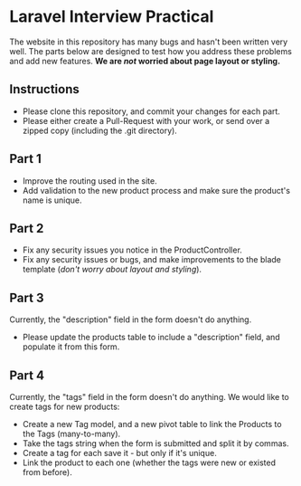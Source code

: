 # Laravel Interview Practical

The website in this repository has many bugs and hasn't been written very well. The parts below are designed to test how you address these problems and add new features. **We are *not* worried about page layout or styling.**

## Instructions

- Please clone this repository, and commit your changes for each part.
- Please either create a Pull-Request with your work, or send over a zipped copy (including the .git directory).

## Part 1
- Improve the routing used in the site.
- Add validation to the new product process and make sure the product's name is unique.

## Part 2
- Fix any security issues you notice in the ProductController.
- Fix any security issues or bugs, and make improvements to the blade template (*don't worry about layout and styling*).

## Part 3
Currently, the "description" field in the form doesn't do anything.
- Please update the products table to include a "description" field, and populate it from this form.

## Part 4
Currently, the "tags" field in the form doesn't do anything. We would like to create tags for new products:
- Create a new Tag model, and a new pivot table to link the Products to the Tags (many-to-many).
- Take the tags string when the form is submitted and split it by commas.
- Create a tag for each save it - but only if it's unique.
- Link the product to each one (whether the tags were new or existed from before).
